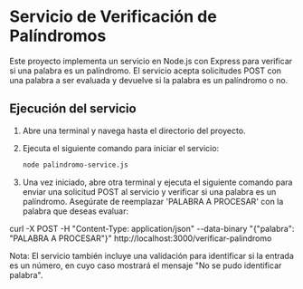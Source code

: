 # Servicio de Verificación de Palíndromos

Este proyecto implementa un servicio en Node.js con Express para verificar si una palabra es un palíndromo. El servicio acepta solicitudes POST con una palabra a ser evaluada y devuelve si la palabra es un palíndromo o no.

## Ejecución del servicio

1. Abre una terminal y navega hasta el directorio del proyecto.

2. Ejecuta el siguiente comando para iniciar el servicio:

   ```bash
   node palindromo-service.js   

3. Una vez iniciado, abre otra terminal y ejecuta el siguiente comando para enviar una solicitud POST al servicio y verificar si una palabra es un palíndromo. Asegúrate de reemplazar 'PALABRA A PROCESAR' con la palabra que deseas evaluar:

curl -X POST -H "Content-Type: application/json" --data-binary "{\"palabra\": \"PALABRA A PROCESAR\"}" http://localhost:3000/verificar-palindromo

Nota: El servicio también incluye una validación para identificar si la entrada es un número, en cuyo caso mostrará el mensaje "No se pudo identificar palabra".